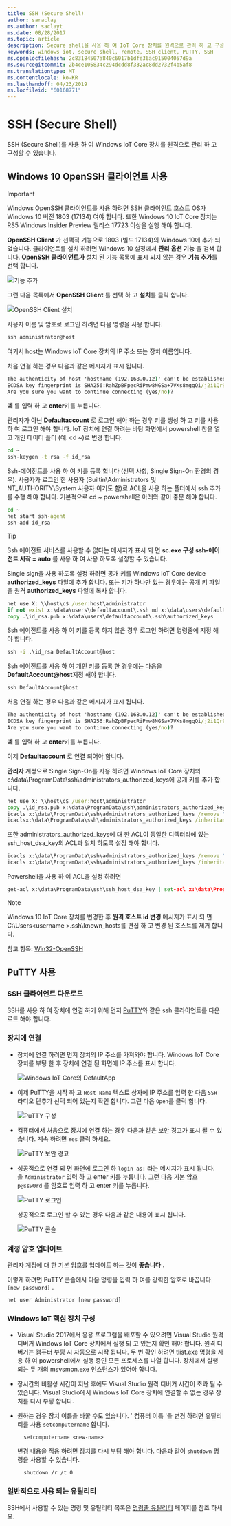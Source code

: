 ```yaml
---
title: SSH (Secure Shell)
author: saraclay
ms.author: saclayt
ms.date: 08/28/2017
ms.topic: article
description: Secure shell을 사용 하 여 IoT Core 장치를 원격으로 관리 하 고 구성 하는 방법을 알아봅니다.
keywords: windows iot, secure shell, remote, SSH client, PuTTY, SSH
ms.openlocfilehash: 2c83184507a840c6017b1dfe36ac915004057d9a
ms.sourcegitcommit: 2b4ce105834c294dcdd8f332ac8dd2732f4b5af8
ms.translationtype: MT
ms.contentlocale: ko-KR
ms.lasthandoff: 04/23/2019
ms.locfileid: "60168771"
---
```

# <a name="secure-shell-ssh"></a>SSH (Secure Shell)
SSH (Secure Shell)를 사용 하 여 Windows IoT Core 장치를 원격으로 관리 하 고 구성할 수 있습니다.

## <a name="using-the-windows-10-openssh-client"></a>Windows 10 OpenSSH 클라이언트 사용
> [!IMPORTANT]
> Windows OpenSSH 클라이언트를 사용 하려면 SSH 클라이언트 호스트 OS가 Windows 10 버전 1803 (17134) 여야 합니다. 또한 Windows 10 IoT Core 장치는 RS5 Windows Insider Preview 릴리스 17723 이상을 실행 해야 합니다.

**OpenSSH Client** 가 선택적 기능으로 1803 (빌드 17134)의 Windows 10에 추가 되었습니다. 클라이언트를 설치 하려면 Windows 10 설정에서 **관리 옵션 기능** 을 검색 합니다. **OpenSSH 클라이언트가** 설치 된 기능 목록에 표시 되지 않는 경우 **기능 추가**를 선택 합니다.

![기능 추가](../media/SSH/add_a_feature.png)

그런 다음 목록에서 **OpenSSH Client** 를 선택 하 고 **설치**를 클릭 합니다.

![OpenSSH Client 설치](../media/SSH/optional_features.png)

사용자 이름 및 암호로 로그인 하려면 다음 명령을 사용 합니다.

```cmd
ssh administrator@host
```

여기서 host는 Windows IoT Core 장치의 IP 주소 또는 장치 이름입니다.

처음 연결 하는 경우 다음과 같은 메시지가 표시 됩니다.

```cmd
The authenticity of host 'hostname (192.168.0.12)' can't be established.
ECDSA key fingerprint is SHA256:RahZpBFpecRiPmw8NGSa+7VKs8mgqQi/j2i1Qr9lUNU.
Are you sure you want to continue connecting (yes/no)?
```

**예** 를 입력 하 고 **enter**키를 누릅니다.

관리자가 아닌 **Defaultaccount** 로 로그인 해야 하는 경우 키를 생성 하 고 키를 사용 하 여 로그인 해야 합니다.  IoT 장치에 연결 하려는 바탕 화면에서 powershell 창을 열고 개인 데이터 폴더 (예: cd ~)로 변경 합니다.

```cmd
cd ~
ssh-keygen -t rsa -f id_rsa
```

Ssh-에이전트를 사용 하 여 키를 등록 합니다 (선택 사항, Single Sign-On 환경의 경우).  사용자가 로그인 한 사용자 (Builtin\Administrators 및 NT_AUTHORITY\System 사용자 이기도 함)로 ACL을 사용 하는 폴더에서 ssh 추가를 수행 해야 합니다.  기본적으로 cd ~ powershell은 아래와 같이 충분 해야 합니다.

```cmd
cd ~
net start ssh-agent
ssh-add id_rsa
```

> [!TIP]
> Ssh 에이전트 서비스를 사용할 수 없다는 메시지가 표시 되 면 **sc.exe 구성 ssh-에이전트 시작 = auto** 를 사용 하 여 사용 하도록 설정할 수 있습니다.

Single sign을 사용 하도록 설정 하려면 공개 키를 Windows IoT Core device **authorized_keys** 파일에 추가 합니다.  또는 키가 하나만 있는 경우에는 공개 키 파일을 원격 **authorized_keys** 파일에 복사 합니다.

```cmd
net use X: \\host\c$ /user:host\administrator
if not exist x:\data\users\defaultaccount\.ssh md x:\data\users\defaultaccount\.ssh
copy .\id_rsa.pub x:\data\users\defaultaccount\.ssh\authorized_keys
```

Ssh 에이전트를 사용 하 여 키를 등록 하지 않은 경우 로그인 하려면 명령줄에 지정 해야 합니다. 

```cmd
ssh -i .\id_rsa DefaultAccount@host
```

Ssh 에이전트를 사용 하 여 개인 키를 등록 한 경우에는 다음을 <strong>DefaultAccount@host</strong>지정 해야 합니다.

```cmd
ssh DefaultAccount@host
```

처음 연결 하는 경우 다음과 같은 메시지가 표시 됩니다.

```cmd
The authenticity of host 'hostname (192.168.0.12)' can't be established.
ECDSA key fingerprint is SHA256:RahZpBFpecRiPmw8NGSa+7VKs8mgqQi/j2i1Qr9lUNU.
Are you sure you want to continue connecting (yes/no)?
```

**예** 를 입력 하 고 **enter**키를 누릅니다.

이제 **Defaultaccount** 로 연결 되어야 합니다.

**관리자** 계정으로 Single Sign-On를 사용 하려면 Windows IoT Core 장치의 c:\data\ProgramData\ssh\administrators_authorized_keys에 공개 키를 추가 합니다. 

```cmd
net use X: \\host\c$ /user:host\administrator
copy .\id_rsa.pub x:\data\ProgramData\ssh\administrators_authorized_keys
icacls x:\data\ProgramData\ssh\administrators_authorized_keys /remove "NT AUTHORITY\Authenticated Users"
icaclsx:\data\ProgramData\ssh\administrators_authorized_keys /inheritance:r
```

또한 administrators_authorized_keys에 대 한 ACL이 동일한 디렉터리에 있는 ssh_host_dsa_key의 ACL과 일치 하도록 설정 해야 합니다.

```cmd
icacls x:\data\ProgramData\ssh\administrators_authorized_keys /remove "NT AUTHORITY\Authenticated Users"
icacls x:\data\ProgramData\ssh\administrators_authorized_keys /inheritance:r
```

Powershell을 사용 하 여 ACL을 설정 하려면

```cmd
get-acl x:\data\ProgramData\ssh\ssh_host_dsa_key | set-acl x:\data\ProgramData\ssh\administrators_authorized_keys
```

> [!NOTE]
> Windows 10 IoT Core 장치를 변경한 후 **원격 호스트 id 변경** 메시지가 표시 되 면 C:\Users\<username >\.ssh\known_hosts를 편집 하 고 변경 된 호스트를 제거 합니다.

참고 항목: [Win32-OpenSSH](https://github.com/PowerShell/Win32-OpenSSH/wiki/ssh.exe-examples)

## <a name="using-putty"></a>PuTTY 사용

### <a name="download-a-ssh-client"></a>SSH 클라이언트 다운로드
SSH를 사용 하 여 장치에 연결 하기 위해 먼저 [PuTTY](http://the.earth.li/~sgtatham/putty/latest/x86/putty.exe)와 같은 ssh 클라이언트를 다운로드 해야 합니다.

### <a name="connect-to-your-device"></a>장치에 연결
* 장치에 연결 하려면 먼저 장치의 IP 주소를 가져와야 합니다.  Windows IoT Core 장치를 부팅 한 후 장치에 연결 된 화면에 IP 주소를 표시 합니다.

    ![Windows IoT Core의 DefaultApp](../media/SSH/DefaultApp.png)

* 이제 PuTTY을 시작 하 고 `Host Name` 텍스트 상자에 IP 주소를 입력 한 다음 `SSH` 라디오 단추가 선택 되어 있는지 확인 합니다.  그런 다음 `Open`를 클릭 합니다.

    ![PuTTY 구성](../media/SSH/putty_config.png)

* 컴퓨터에서 처음으로 장치에 연결 하는 경우 다음과 같은 보안 경고가 표시 될 수 있습니다.  계속 하려면 `Yes` 클릭 하세요.

    ![PuTTY 보안 경고](../media/SSH/putty_security_prompt.png)

* 성공적으로 연결 되 면 화면에 로그인 하 `login as:` 라는 메시지가 표시 됩니다.  
    을 `Administrator` 입력 하 고 enter 키를 누릅니다.  그런 다음 기본 암호 `p@ssw0rd` 를 암호로 입력 하 고 enter 키를 누릅니다.

    ![PuTTY 로그인](../media/SSH/putty_login.png)

    성공적으로 로그인 할 수 있는 경우 다음과 같은 내용이 표시 됩니다.

    ![PuTTY 콘솔](../media/ssh/putty_console.png)

### <a name="update-account-password"></a>계정 암호 업데이트

관리자 계정에 대 한 기본 암호를 업데이트 하는 것이 **좋습니다** .

이렇게 하려면 PuTTY 콘솔에서 다음 명령을 입력 하 여를 강력한 암호로 바꿉니다 `[new password]` .
    
    net user Administrator [new password]
    
### <a name="configure-your-windows-iot-core-device"></a>Windows IoT 핵심 장치 구성
* Visual Studio 2017에서 응용 프로그램을 배포할 수 있으려면 Visual Studio 원격 디버거 Windows IoT Core 장치에서 실행 되 고 있는지 확인 해야 합니다. 원격 디버거는 컴퓨터 부팅 시 자동으로 시작 됩니다. 두 번 확인 하려면 tlist.exe 명령을 사용 하 여 powershell에서 실행 중인 모든 프로세스를 나열 합니다. 장치에서 실행 되는 두 개의 msvsmon.exe 인스턴스가 있어야 합니다.

* 장시간의 비활성 시간이 지난 후에도 Visual Studio 원격 디버거 시간이 초과 될 수 있습니다. Visual Studio에서 Windows IoT Core 장치에 연결할 수 없는 경우 장치를 다시 부팅 합니다.

* 원하는 경우 장치 이름을 바꿀 수도 있습니다. ' 컴퓨터 이름 '을 변경 하려면 유틸리티를 사용 `setcomputername` 합니다.

        setcomputername <new-name>

    변경 내용을 적용 하려면 장치를 다시 부팅 해야 합니다. 다음과 같이 `shutdown` 명령을 사용할 수 있습니다.

        shutdown /r /t 0
        
### <a name="commonly-used-utilities"></a>일반적으로 사용 되는 유틸리티

SSH에서 사용할 수 있는 명령 및 유틸리티 목록은 [명령줄 유틸리티](../manage-your-device/CommandLineUtils.md) 페이지를 참조 하세요.
